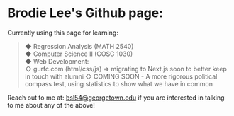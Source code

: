 <h1> Brodie Lee's Github page: </h1>

Currently using this page for learning:<br>
>  ◆  Regression Analysis (MATH 2540) <br>
>  ◆  Computer Science II (COSC 1030) <br>
>  ◆  Web Development: <br>
>     ◇ gurfc.com (html/css/js) => migrating to Next.js soon to better keep in touch with alumni
>     ◇ COMING SOON - A more rigorous political compass test, using statistics to show what we have in common

Reach out to me at: bsl54@georgetown.edu if you are interested in talking to me about any of the above!
    
<!---
BrodieL3/BrodieL3 is a ✨ special ✨ repository because its `README.md` (this file) appears on your GitHub profile.
You can click the Preview link to take a look at your changes.
--->
